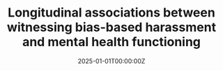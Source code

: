 ---
title: "Longitudinal associations between witnessing bias-based harassment and mental health functioning"
authors:
- Christine Marsico
- Owen Wyatt
- Kaitlin B. Parodi
- Melissa K. Holt
- Jennifer G. Green
- Gabriel J. Merrin
date: "2025-01-01T00:00:00Z"
doi: "10.1080/15388220.2025.2524335"

# Schedule page publish date (NOT publication's date).
publishDate: "2025-01-01T00:00:00Z"

# Publication type.
publication_types: ["2"]

# Publication name and optional abbreviated publication name.
publication: "*Journal of School Violence*"
publication_short: ""

abstract: ""

summary: ""

tags:
- Adolescent Development
- Prevention Science

featured: false

# Links (optional).
url_pdf: 
url_code: ''
url_dataset: ''
url_poster: ''
url_project: ''
url_slides: ''
url_source: ''
url_video: ''

# Featured image
image:
  caption: ''
  focal_point: ""
  preview_only: false

# Associated Projects (optional).
projects: []

# Slides (optional).
slides: ""
---